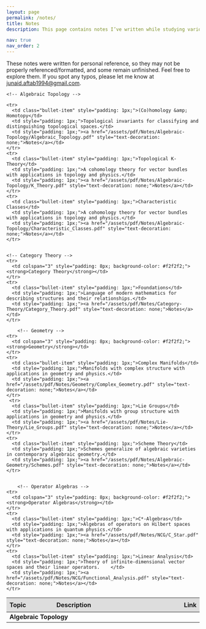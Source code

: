 ```yaml
---
layout: page
permalink: /notes/
title: Notes
description: This page contains notes I’ve written while studying various mathematical topics. 

nav: true
nav_order: 2
---
```



These notes were written for personal reference, so they may not be properly referenced/formatted, and some remain unfinished. Feel free to explore them. If you spot any typos, please let me know at <a href="mailto:junaid.aftab1994@gmail.com">junaid.aftab1994@gmail.com</a>.

<style>
  .bullet-item::before {
    content: "•";
    display: inline-block;
    color: black;
    margin-right: 6px;
    transform: scale(1.5);
    line-height: 0;
  }
</style>

<table style="width: 100%; border-collapse: collapse; table-layout: fixed;">
  <colgroup>
    <col style="width: 25%;"> <!-- Slightly narrower Topic -->
    <col style="width: 68.5%;"> <!-- Wider Description -->
    <col style="width: 6.5%;"> <!-- Link Column -->
  </colgroup>

  <!-- Global Column Headers -->
  <thead>
    <tr>
      <th style="text-align: left; padding: 8px; background-color: #ddd;">Topic</th>
      <th style="text-align: left; padding: 8px; background-color: #ddd;">Description</th>
      <th style="text-align: left; padding: 8px; background-color: #ddd;">Link</th>
    </tr>
  </thead>

  <tbody>

    <!-- Algebraic Topology -->
<tr>
  <td colspan="3" class="table-subheader"><strong>Algebraic Topology</strong></td>
</tr>

    <tr>
      <td class="bullet-item" style="padding: 1px;">(Co)homology &amp; Homotopy</td>
      <td style="padding: 1px;">Topological invariants for classifying and distinguishing topological spaces.</td>
      <td style="padding: 1px;"><a href="/assets/pdf/Notes/Algebraic-Topology/Algebraic_Topology.pdf" style="text-decoration: none;">Notes</a></td>
    </tr>
    <tr>
      <td class="bullet-item" style="padding: 1px;">Topological K-Theory</td>
      <td style="padding: 1px;">A cohomology theory for vector bundles with applications in topology and physics.</td>
      <td style="padding: 1px;"><a href="/assets/pdf/Notes/Algebraic-Topology/K_Theory.pdf" style="text-decoration: none;">Notes</a></td>
    </tr>
    <tr>
      <td class="bullet-item" style="padding: 1px;">Characteristic Classes</td>
      <td style="padding: 1px;">A cohomology theory for vector bundles with applications in topology and physics.</td>
      <td style="padding: 1px;"><a href="/assets/pdf/Notes/Algebraic-Topology/Characteristic_Classes.pdf" style="text-decoration: none;">Notes</a></td>
    </tr>


    <!-- Category Theory -->
    <tr>
      <td colspan="3" style="padding: 8px; background-color: #f2f2f2;"><strong>Category Theory</strong></td>
    </tr>
    <tr>
      <td class="bullet-item" style="padding: 1px;">Foundations</td>
      <td style="padding: 1px;">Language of modern mathematics for describing structures and their relationships.</td>
      <td style="padding: 1px;"><a href="/assets/pdf/Notes/Category-Theory/Category_Theory.pdf" style="text-decoration: none;">Notes</a></td>
    </tr>
    
        <!-- Geometry -->
    <tr>
      <td colspan="3" style="padding: 8px; background-color: #f2f2f2;"><strong>Geometry</strong></td>
    </tr>
    <tr>
      <td class="bullet-item" style="padding: 1px;">Complex Manifolds</td>
      <td style="padding: 1px;">Manifolds with complex structure with applications in geometry and physics.</td>
      <td style="padding: 1px;"><a href="/assets/pdf/Notes/Geometry/Complex_Geometry.pdf" style="text-decoration: none;">Notes</a></td>
    </tr>
     <tr>
      <td class="bullet-item" style="padding: 1px;">Lie Groups</td>
      <td style="padding: 1px;">Manifolds with group structure with applications in geometry and physics.</td>
      <td style="padding: 1px;"><a href="/assets/pdf/Notes/Lie-Theory/Lie_Groups.pdf" style="text-decoration: none;">Notes</a></td>
    </tr>
    <tr>
      <td class="bullet-item" style="padding: 1px;">Scheme Theory</td>
      <td style="padding: 1px;">Schemes generalize of algebraic varieties in contemporary algebraic geometry.</td>
      <td style="padding: 1px;"><a href="/assets/pdf/Notes/Algebraic-Geometry/Schemes.pdf" style="text-decoration: none;">Notes</a></td>
    </tr>

        
        <!-- Operator Algebras -->
    <tr>
      <td colspan="3" style="padding: 8px; background-color: #f2f2f2;"><strong>Operator Algebras</strong></td>
    </tr>
    <tr>
      <td class="bullet-item" style="padding: 1px;">C*-Algebras</td>
      <td style="padding: 1px;">Algebras of operators on Hilbert spaces with applications in quantum physics.</td>
      <td style="padding: 1px;"><a href="/assets/pdf/Notes/NCG/C_Star.pdf" style="text-decoration: none;">Notes</a></td>
    </tr>
    <tr>
      <td class="bullet-item" style="padding: 1px;">Linear Analysis</td>
      <td style="padding: 1px;">Theory of infinite-dimensional vector spaces and their linear operators.	</td>
      <td style="padding: 1px;"><a href="/assets/pdf/Notes/NCG/Functional_Analysis.pdf" style="text-decoration: none;">Notes</a></td>
    </tr>

  </tbody>
</table>